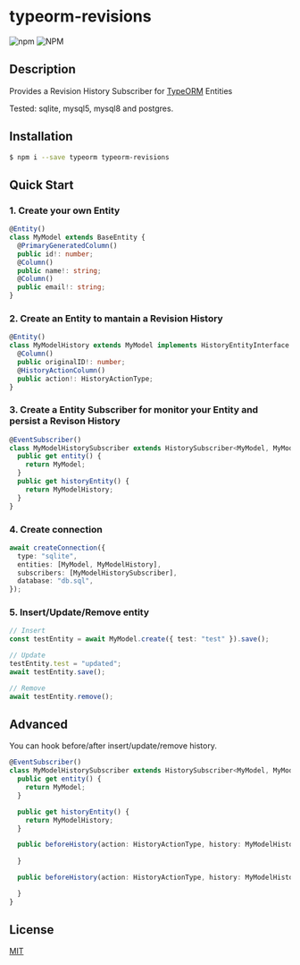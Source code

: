 # typeorm-revisions

![npm](https://img.shields.io/npm/v/typeorm-revisions.svg)
![NPM](https://img.shields.io/npm/l/typeorm-revisions.svg)

## Description

Provides a Revision History Subscriber for [TypeORM](http://typeorm.io) Entities

Tested: sqlite, mysql5, mysql8 and postgres.

## Installation

```bash
$ npm i --save typeorm typeorm-revisions
```

## Quick Start

### 1. Create your own Entity

```ts
@Entity()
class MyModel extends BaseEntity {
  @PrimaryGeneratedColumn()
  public id!: number;
  @Column()
  public name!: string;
  @Column()
  public email!: string;
}
```

### 2. Create an Entity to mantain a Revision History 

```ts
@Entity()
class MyModelHistory extends MyModel implements HistoryEntityInterface {
  @Column()
  public originalID!: number;
  @HistoryActionColumn()
  public action!: HistoryActionType;
}
```

### 3. Create a Entity Subscriber for monitor your Entity and persist a Revison History

```ts
@EventSubscriber()
class MyModelHistorySubscriber extends HistorySubscriber<MyModel, MyModelHistory> {
  public get entity() {
    return MyModel;
  }
  public get historyEntity() {
    return MyModelHistory;
  }
}
```

### 4. Create connection

```ts
await createConnection({
  type: "sqlite",
  entities: [MyModel, MyModelHistory],
  subscribers: [MyModelHistorySubscriber],
  database: "db.sql",
});
```

### 5. Insert/Update/Remove entity

```ts
// Insert
const testEntity = await MyModel.create({ test: "test" }).save();

// Update
testEntity.test = "updated";
await testEntity.save();

// Remove
await testEntity.remove();
```

## Advanced

You can hook before/after insert/update/remove history.

```ts
@EventSubscriber()
class MyModelHistorySubscriber extends HistorySubscriber<MyModel, MyModelHistory> {
  public get entity() {
    return MyModel;
  }

  public get historyEntity() {
    return MyModelHistory;
  }

  public beforeHistory(action: HistoryActionType, history: MyModelHistory): void | Promise<void> {
      
  }

  public beforeHistory(action: HistoryActionType, history: MyModelHistory): void | Promise<void> {

  }
}
```

## License

[MIT](LICENSE)